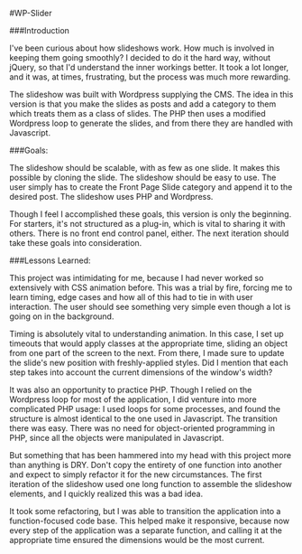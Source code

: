 #WP-Slider

###Introduction

I've been curious about how slideshows work. How much is involved in keeping them going smoothly? I decided to do it the hard way, without jQuery, so that I'd understand the inner workings better. It took a lot longer, and it was, at times, frustrating, but the process was much more rewarding. 

The slideshow was built with Wordpress supplying the CMS. The idea in this version is that you make the slides as posts and add a category to them which treats them as a class of slides. The PHP then uses a modified Wordpress loop to generate the slides, and from there they are handled with Javascript. 

###Goals: 

The slideshow should be scalable, with as few as one slide. It makes this possible by cloning the slide.
The slideshow should be easy to use. The user simply has to create the Front Page Slide category and append it to the desired post. 
The slideshow uses PHP and Wordpress. 

Though I feel I accomplished these goals, this version is only the beginning. For starters, it's not structured as a plug-in, which is vital to sharing it with others. There is no front end control panel, either. The next iteration should take these goals into consideration. 

###Lessons Learned:

This project was intimidating for me, because I had never worked so extensively with CSS animation before. This was a trial by fire, forcing me to learn timing, edge cases and how all of this had to tie in with user interaction. The user should see something very simple even though a lot is going on in the background. 

Timing is absolutely vital to understanding animation. In this case, I set up timeouts that would apply classes at the appropriate time, sliding an object from one part of the screen to the next. From there, I made sure to update the slide's new position with freshly-applied styles. Did I mention that each step takes into account the current dimensions of the window's width? 

It was also an opportunity to practice PHP. Though I relied on the Wordpress loop for most of the application, I did venture into more complicated PHP usage: I used loops for some processes, and found the structure is almost identical to the one used in Javascript. The transition there was easy. There was no need for object-oriented programming in PHP, since all the objects were manipulated in Javascript. 

But something that has been hammered into my head with this project more than anything is DRY. Don't copy the entirety of one function into another and expect to simply refactor it for the new circumstances. The first iteration of the slideshow used one long function to assemble the slideshow elements, and I quickly realized this was a bad idea. 

It took some refactoring, but I was able to transition the application into a function-focused code base. This helped make it responsive, because now every step of the application was a separate function, and calling it at the appropriate time ensured the dimensions would be the most current. 